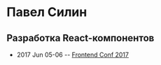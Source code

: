 # Павел Силин

## Разработка React-компонентов
- 2017 Jun 05-06 -- [Frontend Conf 2017](https://www.youtube.com/watch?v=ZPzBaTBlnrk)    
